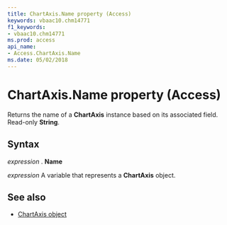 ```yaml
---
title: ChartAxis.Name property (Access)
keywords: vbaac10.chm14771
f1_keywords:
- vbaac10.chm14771
ms.prod: access
api_name:
- Access.ChartAxis.Name
ms.date: 05/02/2018
---
```



# ChartAxis.Name property (Access)

Returns the name of a **ChartAxis** instance based on its associated field. Read-only **String**.


## Syntax

 _expression_ . **Name**

 _expression_ A variable that represents a **ChartAxis** object.


## See also

- [ChartAxis object](Access.ChartAxis.md)